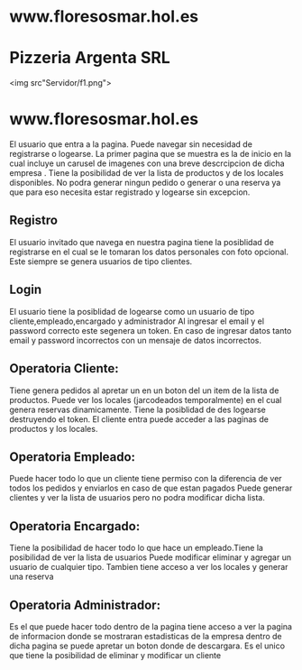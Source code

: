 
  <h1>www.floresosmar.hol.es</h1>
 
 <h1>Pizzeria Argenta SRL</h1>

 <img src"Servidor/f1.png">
 <h1>www.floresosmar.hol.es</h1>
<p>El usuario que entra a la pagina. Puede navegar sin necesidad de registrarse o logearse.
La primer pagina que se muestra es la de inicio en la cual incluye un carusel de imagenes con una breve descrcipcion de dicha empresa .
Tiene la posibilidad de ver la lista de productos y de los locales disponibles. No podra generar ningun pedido
o generar o una reserva ya que para eso necesita estar registrado y logearse sin excepcion.</p>
<h2>Registro</h2>
El usuario invitado que navega en nuestra pagina tiene la posiblidad de registrarse en el cual se le tomaran los datos personales
con foto opcional. Este siempre se genera usuarios de tipo clientes.
<h2>Login </h2>
El usuario tiene la posiblidad de logearse como un usuario de tipo cliente,empleado,encargado y administrador
Al ingresar el email y el password correcto este segenera un token. En caso de ingresar datos tanto email y password incorrectos con un mensaje de datos incorrectos.
<h2>Operatoria Cliente:</h2>
<p>Tiene genera pedidos al apretar un en un boton del un item de la lista de productos.
Puede ver los locales (jarcodeados temporalmente) en el cual genera reservas dinamicamente.
Tiene la posiblidad de des logearse destruyendo el token.
El cliente entra puede acceder a las paginas de productos y los locales.</p> 
<h2>Operatoria Empleado:</h2>
<p>Puede hacer todo lo que un cliente tiene permiso con la diferencia de ver todos los pedidos y enviarlos en caso de que estan pagados
Puede generar clientes y ver la lista de usuarios pero no podra modificar dicha lista.</p>
<h2>Operatoria Encargado:</h2>
<p>Tiene la posibilidad de hacer todo lo que hace un empleado.Tiene la posibilidad de ver la lista de usuarios
Puede modificar eliminar y agregar un usuario de cualquier tipo. Tambien tiene acceso a ver los locales y generar una reserva</p>
<h2>Operatoria Administrador:</h2>
<p>Es el que puede hacer todo dentro de la pagina tiene acceso a ver la pagina de informacion donde se mostraran
estadisticas de la empresa dentro de dicha pagina se puede apretar un boton donde de descargara.
Es el unico que tiene la posibilidad de eliminar y modificar un cliente</p>
